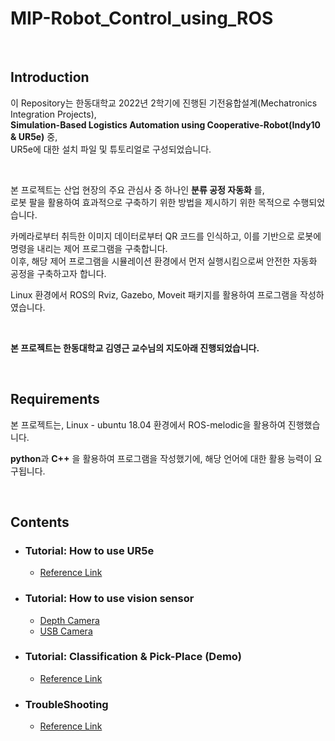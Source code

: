 # MIP-Robot_Control_using_ROS

<br>

## Introduction

이 Repository는 한동대학교 2022년 2학기에 진행된 기전융합설계(Mechatronics Integration Projects), <br>
**Simulation-Based Logistics Automation using Cooperative-Robot(Indy10 & UR5e)** 중, <br>
UR5e에 대한 설치 파일 및 튜토리얼로 구성되었습니다.

<br>

본 프로젝트는 산업 현장의 주요 관심사 중 하나인 **분류 공정 자동화** 를, <br>
로봇 팔을 활용하여 효과적으로 구축하기 위한 방법을 제시하기 위한 목적으로 수행되었습니다. <br>

카메라로부터 취득한 이미지 데이터로부터 QR 코드를 인식하고, 이를 기반으로 로봇에 명령을 내리는 제어 프로그램을 구축합니다. <br>
이후, 해당 제어 프로그램을 시뮬레이션 환경에서 먼저 실행시킴으로써 안전한 자동화 공정을 구축하고자 합니다. <br>

Linux 환경에서 ROS의 Rviz, Gazebo, Moveit 패키지를 활용하여 프로그램을 작성하였습니다.

<br>

**본 프로젝트는 한동대학교 김영근 교수님의 지도아래 진행되었습니다.**

<br>

## Requirements

본 프로젝트는, Linux - ubuntu 18.04 환경에서 ROS-melodic을 활용하여 진행했습니다. <br>

**python**과 **C++** 을 활용하여 프로그램을 작성했기에, 해당 언어에 대한 활용 능력이 요구됩니다.


<br>

## Contents

* ### Tutorial: How to use UR5e
  * [Reference Link](https://github.com/Yjinsu/MIP2022-UR5e_Pick_and_place_ROS_Simulation/blob/main/tutorial_md/Maunal_UR5e.md)

* ### Tutorial: How to use vision sensor
  * [Depth Camera](https://github.com/Yjinsu/MIP2022-UR5e_Pick_and_place_ROS_Simulation/blob/main/tutorial_md/Manual_Depth_Camera.md)
  * [USB Camera](https://github.com/Yjinsu/MIP2022-UR5e_Pick_and_place_ROS_Simulation/blob/main/tutorial_md/Manual_Webcam.md)
  
* ### Tutorial: Classification & Pick-Place (Demo)
  * [Reference Link](https://github.com/Yjinsu/MIP2022-UR5e_Pick_and_place_ROS_Simulation/blob/main/tutorial_md/Manual_Webcam.md)

* ### TroubleShooting
  * [Reference Link](https://github.com/Yjinsu/MIP2022-UR5e_Pick_and_place_ROS_Simulation/blob/main/tutorial_md/ROS_Trouble_Shooting.md)
